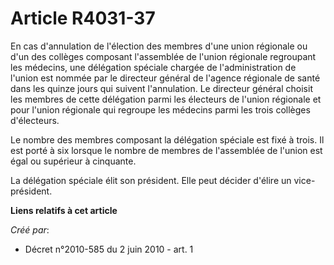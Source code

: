 # Article R4031-37

En cas d'annulation de l'élection des membres d'une union régionale ou d'un des collèges composant l'assemblée de l'union
régionale regroupant les médecins, une délégation spéciale chargée de l'administration de l'union est nommée par le directeur
général de l'agence régionale de santé dans les quinze jours qui suivent l'annulation. Le directeur général choisit les
membres de cette délégation parmi les électeurs de l'union régionale et pour l'union régionale qui regroupe les médecins
parmi les trois collèges d'électeurs. 

Le nombre des membres composant la délégation spéciale est fixé à trois. Il est porté à six lorsque le nombre de membres de
l'assemblée de l'union est égal ou supérieur à cinquante. 

La délégation spéciale élit son président. Elle peut décider d'élire un vice-président.

**Liens relatifs à cet article**

_Créé par_:

  - Décret n°2010-585 du 2 juin 2010 - art. 1

